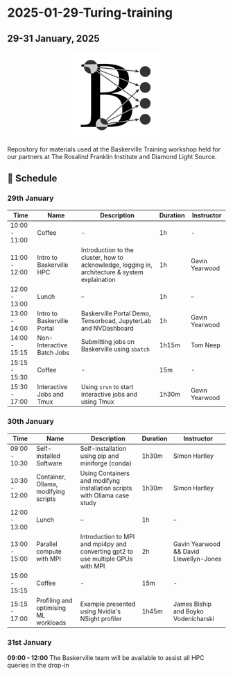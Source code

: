 # 2025-01-29-Turing-training

## 29-31 January, 2025

<center><img src="img/logo.png" alt="baskerville-logo" width="200"/></center>

Repository for materials used at the Baskerville Training workshop held for our partners at The Rosalind Franklin Institute and Diamond Light Source.

## :calendar: Schedule

### 29th January

| Time          | Name                                 | Description                                                                                     | Duration | Instructor       |
| ------------- | ------------------------------------ | ----------------------------------------------------------------------------------------------- | -------- | ---------------- |
| 10:00 - 11:00 | Coffee                               | -                                                                                               | 1h       | -                |
| 11:00 - 12:00 | Intro to Baskerville HPC             | Introduction to the cluster, how to acknowledge, logging in, architecture & system explaination | 1h       | Gavin Yearwood   |
| 12:00 - 13:00 | Lunch                                | –                                                                                               | 1h       | –                |
| 13:00 - 14:00 | Intro to Baskerville Portal          | Baskerville Portal Demo, Tensorboad, JupyterLab and NVDashboard                                 | 1h       | Gavin Yearwood   |
| 14:00 - 15:15 | Non-Interactive Batch Jobs           | Submitting jobs on Baskerville using `sbatch`                                                   | 1h15m    | Tom Neep         |
| 15:15 - 15:30 | Coffee                               | -                                                                                               | 15m      | -                |
| 15:30 - 17:00 | Interactive Jobs and Tmux            | Using `srun` to start interactive jobs and using Tmux                                           | 1h30m    | Gavin Yearwood   |

### 30th January

| Time          | Name                                 | Description                                                                                     | Duration | Instructor       |
| ------------- | ------------------------------------ | ----------------------------------------------------------------------------------------------- | -------- | ---------------- |
| 09:00 - 10:30 | Self-installed Software              | Self-installation using pip and miniforge (conda)                                               | 1h30m    | Simon Hartley    |
| 10:30 - 12:00 | Container, Ollama, modifying scripts | Using Containers and modifyng installation scripts with Ollama case study                       | 1h30m    | Simon Hartley    |
| 12:00 - 13:00 | Lunch                                | –                                                                                               | 1h       | –                |
| 13:00 - 15:00 | Parallel compute with MPI            | Introduction to MPI and mpi4py and converting gpt2 to use multiple GPUs with MPI                | 2h       | Gavin Yearwood && David Llewellyn-Jones |
| 15:00 - 15:15 | Coffee                               | -                                                                                               | 15m      | -                |
| 15:15 - 17:00 | Profiling and optimising ML workloads | Example presented using Nvidia's NSight profiler                                               | 1h45m    | James Biship and Boyko Vodenicharski |

### 31st January

**09:00 - 12:00** The Baskerville team will be available to assist all HPC queries in the drop-in
